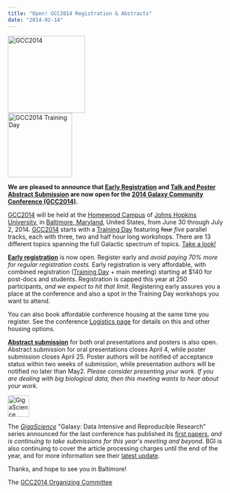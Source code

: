 ```yaml
---
title: "Open! GCC2014 Registration & Abstracts"
date: "2014-02-14"
---
```

<div class='left'><a href='/src/events/gcc2014/index.md'><img src="/src/images/logos/GCC2014LogoTall200.png" alt="GCC2014" height="180" /></a></div>
<div class='right'><a href='/src/events/gcc2014/training-day/index.md'><img src="/src/images/logos/GCC2014TDLogo150.png" alt="GCC2014 Training Day" height="150" /></a></div>

**We are pleased to announce that [Early Registration](/src/events/gcc2014/register/index.md) and [Talk and Poster Abstract Submission](/src/events/gcc2014/abstracts/index.md) are now open for the [2014 Galaxy Community Conference (GCC2014)](/src/events/gcc2014/index.md).**

[GCC2014](/src/events/gcc2014/index.md) will be held at the [Homewood Campus](http://webapps.jhu.edu/jhuniverse/information_about_hopkins/campuses/homewood_campus/) of [Johns Hopkins University](http://jhu.edu), in [Baltimore, Maryland](http://visitors.baltimorecity.gov/), United States, from June 30 through July 2, 2014.  [GCC2014](/src/events/gcc2014/index.md) starts with a [Training Day](/src/events/gcc2014/training-day/index.md) featuring ~~four~~ *five* parallel tracks, each with three, two and half hour long workshops. There are 13 different topics spanning the full Galactic spectrum of topics.  [Take a look!](/src/events/gcc2014/training-day/index.md)

**[Early registration](/src/events/gcc2014/register/index.md)** is now open. Register early and *avoid paying 70% more for regular registration costs.*  Early registration is very affordable, with combined registration ([Training Day](/src/events/gcc2014/training-day/index.md) + main meeting) starting at $140 for post-docs and students. Registration is capped this year at 250 participants, *and we expect to hit that limit*.  Registering early assures you a place at the conference and also a spot in the Training Day workshops you want to attend.  

You can also book affordable conference housing at the same time you register.  See the conference [Logistics page](/src/events/gcc2014/logistics/index.md) for details on this and other housing options.

**[Abstract submission](/src/events/gcc2014/abstracts/index.md)** for both oral presentations and posters is also open.  Abstract submission for oral presentations closes April 4, while poster submission closes April 25.  Poster authors will be notified of acceptance status within two weeks of submission, while presentation authors will be notified no later than May2.  *Please consider presenting your work. If you are dealing with big biological data, then this meeting wants to hear about your work.*  

<div class='right'><a href='http://www.gigasciencejournal.com/'><img src="/src/images/logos/GigaScienceLogo250.png" alt="GigaScience Journal" height="50" /></a></div>

The *[GigaScience](http://www.gigasciencejournal.com/)* "Galaxy: Data Intensive and Reproducible Research" series announced for the last conference has published its [first papers](http://www.gigasciencejournal.com/series/Galaxy), *and is continuing to take submissions for this year's meeting and beyond*. BGI is also continuing to cover the article processing charges until the end of the year, and for more information see their [latest update](http://blogs.biomedcentral.com/gigablog/2014/02/06/rewarding-reproducibility-first-papers-in-our-galaxy-series-utilizing-our-gigagalaxy-platform/).


Thanks, and hope to see you in Baltimore!

The [GCC2014 Organizing Committee](/src/events/gcc2014/organizers/index.md)
